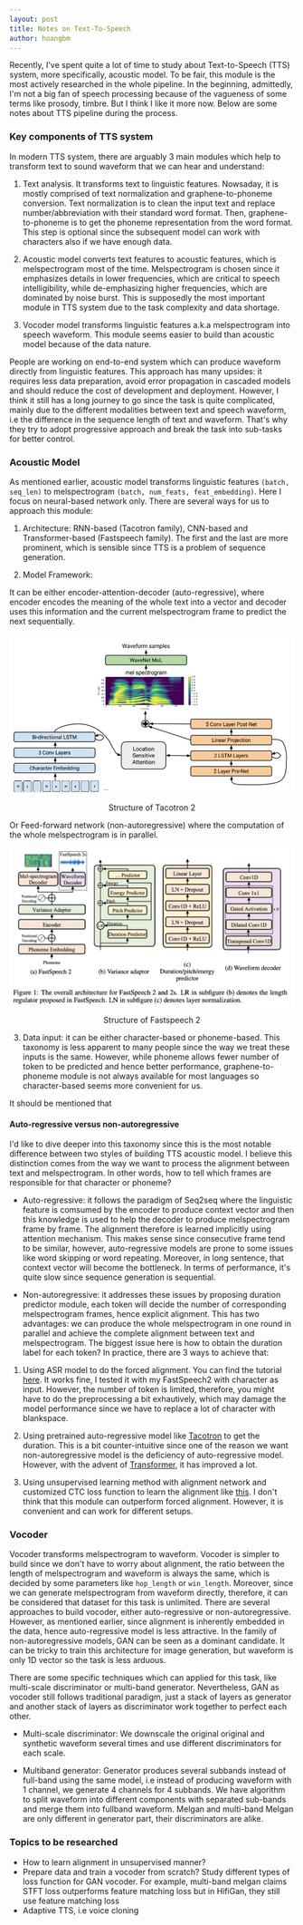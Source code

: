 ```yaml
---
layout: post
title: Notes on Text-To-Speech
author: hoangbm
---
```


Recently, I've spent quite a lot of time to study about Text-to-Speech (TTS) system, more specifically, acoustic model. To be fair, this module is the most actively researched in the whole pipeline. In the beginning, admittedly, I'm not a big fan of speech processing because of the vagueness of some terms like prosody, timbre. But I think I like it more now. Below are some notes about TTS pipeline during the process.

### Key components of TTS system

In modern TTS system, there are arguably 3 main modules which help to transform text to sound waveform that we can hear and understand:

1. Text analysis. It transforms text to linguistic features. Nowsaday, it is mostly comprised of text normalization and graphene-to-phoneme conversion. Text normalization is to clean the input text and replace number/abbreviation with their standard word format. Then, graphene-to-phoneme is to get the phoneme representation from the word format. This step is optional since the subsequent model can work with
characters also if we have enough data.

2. Acoustic model converts text features to acoustic features, which is melspectrogram most of the time. Melspectrogram is chosen since it emphasizes details in lower frequencies, which are critical to speech intelligibility, while de-emphasizing higher frequencies, which are dominated by noise burst. This is supposedly the most important module in TTS system due to the task complexity and data shortage.

3. Vocoder model transforms linguistic features a.k.a melspectrogram into speech waveform. This module seems easier to build than acoustic model because of the data nature.

People are working on end-to-end system which can produce waveform directly from linguistic features. This approach has many upsides: it requires less data preparation, avoid error propagation in cascaded models and should reduce the cost of development and deployment. However, I think it still has a long journey to go since the task is quite complicated, mainly due to the different modalities between text and speech waveform, i.e the difference in the sequence length of text and waveform. That's why they try to adopt progressive approach and break the task into sub-tasks for better control.

### Acoustic Model

As mentioned earlier, acoustic model transforms linguistic features `(batch, seq_len)` to melspectrogram `(batch, num_feats, feat_embedding)`. Here I focus on neural-based network only. There are several ways for us to approach this module:

1. Architecture: RNN-based (Tacotron family), CNN-based and Transformer-based (Fastspeech family). The first and the last are more prominent, which is sensible since TTS is a problem of sequence generation.

2. Model Framework:

It can be either encoder-attention-decoder (auto-regressive), where encoder encodes the meaning of the whole text into a vector and decoder uses this information and the current melspectrogram frame to predict the next sequentially.

<p align="center">
     <img src="/images/tts/tacotron.png" alt="" align="middle">
     <div align="center">
        Structure of Tacotron 2
    </div>
</p>

Or Feed-forward network (non-autoregressive) where the computation of the whole melspectrogram is in parallel.

<p align="center">
     <img src="/images/tts/fastspeech2.png" alt="" align="middle">
     <div align="center">
        Structure of Fastspeech 2
    </div>
</p>

3. Data input: it can be either character-based or phoneme-based. This taxonomy is less apparent to many people since the way we treat these inputs is the same. However, while phoneme allows fewer number of token to be predicted and hence better performance, graphene-to-phoneme module is not always available for most languages so character-based seems more convenient for us.

It should be mentioned that

#### Auto-regressive versus non-autoregressive

I'd like to dive deeper into this taxonomy since this is the most notable difference between two styles of building TTS acoustic model. I believe this distinction comes from the way we want to process the alignment between text and melspectrogram. In other words, how to tell which frames are responsible for that character or phoneme?

- Auto-regressive: it follows the paradigm of Seq2seq where the linguistic feature is comsumed by the encoder to produce context vector and then this knowledge is used to help the decoder to produce melspectrogram frame by frame. The alignment therefore is learned implicitly using attention mechanism. This makes sense since consecutive frame tend to be similar, however, auto-regressive models are prone to some issues like word skipping or word repeating. Moreover, in long sentence, that context vector will become the bottleneck. In terms of performance, it's quite slow since sequence generation is sequential.

- Non-autoregressive: it addresses these issues by proposing duration predictor module, each token will decide the number of corresponding melspectrogram frames, hence explicit alignment. This has two advantages: we can produce the whole melspectrogram in one round in parallel and achieve the complete alignment between text and melspectrogram. The biggest issue here is how to obtain the duration label for each token? In practice, there are 3 ways to achieve that:

1. Using ASR model to do the forced alignment. You can find the tutorial [here](https://pytorch.org/audio/main/tutorials/forced_alignment_tutorial.html). It works fine, I tested it with my FastSpeech2 with character as input. However, the number of token is limited, therefore, you might have to do the preprocessing a bit exhautively, which may damage the model performance since we have to replace a lot of character with blankspace.

2. Using pretrained auto-regressive model like [Tacotron](https://github.com/TensorSpeech/TensorFlowTTS/blob/136877136355c82d7ba474ceb7a8f133bd84767e/examples/tacotron2/README.md#L96) to get the duration. This is a bit counter-intuitive since one of the reason we want non-autoregressive model is the deficiency of auto-regressive model. However, with the advent of [Transformer](https://huggingface.co/docs/transformers/model_doc/speecht5), it has improved a lot.

3. Using unsupervised learning method with alignment network and customized CTC loss function to learn the alignment like [this](https://paperswithcode.com/paper/one-tts-alignment-to-rule-them-all). I don't think that this module can outperform forced alignment. However, it is convenient and can work for different setups.

### Vocoder

Vocoder transforms melspectrogram to waveform. Vocoder is simpler to build since we don't have to worry about alignment, the ratio between the length of melspectrogram and waveform is always the same, which is decided by some parameters like `hop_length` or `win_length`. Moreover, since we can generate melspectrogram from waveform directly, therefore, it can be considered that dataset for this task is unlimited. There are several approaches to build vocoder, either auto-regressive or non-autoregressive. However, as mentioned earlier, since alignment is inherently embedded in the data, hence auto-regressive model is less attractive. In the family of non-autoregressive models, GAN can be seen as a dominant candidate. It can be tricky to train this architecture for image generation, but waveform is only 1D vector so the task is less arduous.

There are some specific techniques which can applied for this task, like multi-scale discriminator or multi-band generator. Nevertheless, GAN as vocoder still follows traditional paradigm, just a stack of layers as generator and another stack of layers as discriminator work together to perfect each other.

- Multi-scale discriminator: We downscale the original original and synthetic waveform several times and use different discriminators for each scale.

- Multiband generator: Generator produces several subbands instead of full-band using the same model, i.e instead of producing waveform with 1 channel, we generate 4 channels for 4 subbands. We have algorithm to split waveform into different components with separated sub-bands and merge them into fullband waveform. Melgan and multi-band Melgan are only different in generator part, their discriminators are alike.

### Topics to be researched

- How to learn alignment in unsupervised manner?
- Prepare data and train a vocoder from scratch? Study different types of loss function for GAN vocoder. For example, multi-band melgan claims STFT loss outperforms feature matching loss but in HifiGan, they still use feature matching loss
- Adaptive TTS, i.e voice cloning

